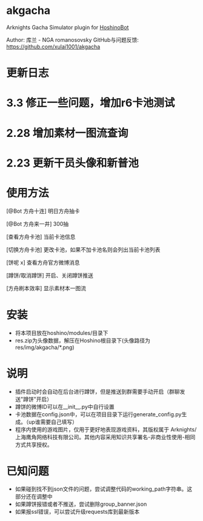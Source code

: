 # akgacha
Arknights Gacha Simulator plugin for [HoshinoBot](https://github.com/Ice-Cirno/HoshinoBot)

Author: 库兰 - NGA romanosovsky
GitHub与问题反馈: https://github.com/xulai1001/akgacha

更新日志
======
# 3.3 修正一些问题，增加r6卡池测试
# 2.28 增加素材一图流查询
# 2.23 更新干员头像和新普池

使用方法
======
[@Bot 方舟十连] 明日方舟抽卡

[@Bot 方舟来一井] 300抽

[查看方舟卡池] 当前卡池信息

[切换方舟卡池] 更改卡池，如果不加卡池名则会列出当前卡池列表

[饼呢 x] 查看方舟官方微博消息

[蹲饼/取消蹲饼] 开启、关闭蹲饼推送

[方舟刷本效率] 显示素材本一图流 

安装
======
- 将本项目放在hoshino/modules/目录下
- res.zip为头像数据，解压在Hoshino根目录下(头像路径为res/img/akgacha/*.png)

说明
======
- 插件启动时会自动在后台进行蹲饼，但是推送到群需要手动开启（群聊发送"蹲饼"开启）
- 蹲饼的微博ID可以在__init__.py中自行设置
- 卡池数据在config.json中，可以在项目目录下运行generate_config.py生成。（up谁需要自己填写）
- 程序内使用的游戏图片，仅用于更好地表现游戏资料，其版权属于 Arknights/上海鹰角网络科技有限公司。其他内容采用知识共享署名-非商业性使用-相同方式共享授权。

已知问题
======
- 如果碰到找不到json文件的问题，尝试调整代码的working_path字符串。这部分还在调整中
- 如果蹲饼报错或者不推送，尝试删除group_banner.json
- 如果报ssl错误，可以尝试升级requests库到最新版本
